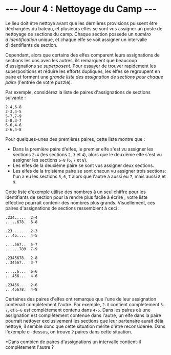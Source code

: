 # --- Jour 4 : Nettoyage du Camp ---

Le lieu doit être nettoyé avant que les dernières provisions puissent être déchargées du bateau, et plusieurs elfes se sont vus assigner un poste de nettoyage de sections du camp. Chaque section possède un *numéro d'identification* unique, et chaque elfe se voit assigner un intervalle d'identifiants de section.

Cependant, alors que certains des elfes comparent leurs assignations de sections les uns avec les autres, ils remarquent que beaucoup d'assignations se *superposent*. Pour essayer de trouver rapidement les superpositions et réduire les efforts dupliqués, les elfes se regroupent en paire et forment une *grande liste des assignation de sections pour chaque paire* (l'entrée de votre puzzle).

Par exemple, considérez la liste de paires d'assignations de sections suivante :

```assignationList
2-4,6-8
2-3,4-5
5-7,7-9
2-8,3-7
6-6,4-6
2-6,4-8
```

Pour quelques-unes des premières paires, cette liste montre que :

- Dans la première paire d'elfes, le premier elfe s'est vu assigner les sections `2-4` (les sections `2`, `3` et `4`), alors que le deuxième elfe s'est vu assigner les sections `6-8` (`6`, `7` et `8`).
- Les elfes de la deuxième paire se sont vus assigner deux sections.
- Les elfes de la troisième paire se sont chacun vu assigner trois sections: l'un a eu les sections `5`, `6`, `7` alors que l'autre a aussi eu `7`, mais aussi `8` et `9`.

Cette liste d'exemple utilise des nombres à un seul chiffre pour les identifiants de section pour la rendre plus facile à écrire ; votre liste effective pourrait contenir des nombres plus grands. Visuellement, ces paires d'assignations de sections ressemblent à ceci :

```assignation
.234.....  2-4
.....678.  6-8

.23......  2-3
...45....  4-5

....567..  5-7
......789  7-9

.2345678.  2-8
..34567..  3-7

.....6...  6-6
...456...  4-6

.23456...  2-6
...45678.  4-8
```

Certaines des paires d'elfes ont remarqué que l'une de leur assignation contenait complètement l'autre. Par exemple, `2-8` contient complètement `3-7`, et `6-6` est complètement contenu dans `4-6`. Dans les paires où une assignation est complètement contenue dans l'autre, un elfe dans la paire pourrait nettoyer exclusivement les sections que leur partenaire aurait déjà nettoyé, il semble donc que cette situation mérite d'être reconsidérée. Dans l'exemple ci-dessus, on trouve *`2`* paires dans cette situation.

*Dans combien de paires d'assignations un intervalle contient-il complètement l'autre ?
